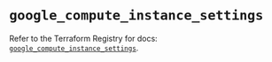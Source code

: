 # `google_compute_instance_settings`

Refer to the Terraform Registry for docs: [`google_compute_instance_settings`](https://registry.terraform.io/providers/hashicorp/google-beta/5.16.0/docs/resources/google_compute_instance_settings).
